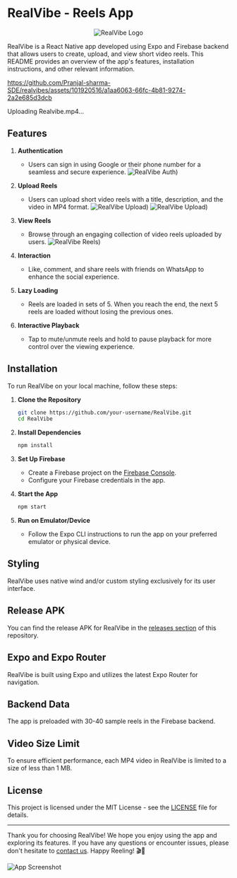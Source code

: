 
# RealVibe - Reels App

<p align="center " >
  <img src="https://res.cloudinary.com/dqhyudo4x/image/upload/c_scale,w_300/v1695620272/Taza_tiw0qz.png" alt="RealVibe Logo">
</p>

RealVibe is a React Native app developed using Expo and Firebase backend that allows users to create, upload, and view short video reels. This README provides an overview of the app's features, installation instructions, and other relevant information.


https://github.com/Pranjal-sharma-SDE/realvibes/assets/101920516/a1aa6063-66fc-4b81-9274-2a2e685d3dcb



Uploading Realvibe.mp4…


## Features

1. **Authentication**
   - Users can sign in using Google or their phone number for a seamless and secure experience.
![RealVibe Auth ](https://res.cloudinary.com/dqhyudo4x/image/upload/v1695620233/Login_vugrk0.jpg))

2. **Upload Reels**
   - Users can upload short video reels with a title, description, and the video in MP4 format.
![RealVibe Upload ](https://res.cloudinary.com/dqhyudo4x/image/upload/v1695620234/upload-2_qhhcrw.jpg))
![RealVibe Upload ](https://res.cloudinary.com/dqhyudo4x/image/upload/v1695620234/Upload_gjhcea.jpg))

3. **View Reels**
   - Browse through an engaging collection of video reels uploaded by users.
![RealVibe Reels ](https://res.cloudinary.com/dqhyudo4x/image/upload/v1695620233/Reel_qvcz7u.jpg))

4. **Interaction**
   - Like, comment, and share reels with friends on WhatsApp to enhance the social experience.

5. **Lazy Loading**
   - Reels are loaded in sets of 5. When you reach the end, the next 5 reels are loaded without losing the previous ones.

6. **Interactive Playback**
   - Tap to mute/unmute reels and hold to pause playback for more control over the viewing experience.

## Installation

To run RealVibe on your local machine, follow these steps:

1. **Clone the Repository**
   ```bash
   git clone https://github.com/your-username/RealVibe.git
   cd RealVibe
   ```

2. **Install Dependencies**
   ```bash
   npm install
   ```

3. **Set Up Firebase**
   - Create a Firebase project on the [Firebase Console](https://console.firebase.google.com/).
   - Configure your Firebase credentials in the app.

4. **Start the App**
   ```bash
   npm start
   ```

5. **Run on Emulator/Device**
   - Follow the Expo CLI instructions to run the app on your preferred emulator or physical device.

## Styling

RealVibe uses native wind and/or custom styling exclusively for its user interface.

## Release APK

You can find the release APK for RealVibe in the [releases section](https://github.com/your-username/RealVibe/releases) of this repository.

## Expo and Expo Router

RealVibe is built using Expo and utilizes the latest Expo Router for navigation.

## Backend Data

The app is preloaded with 30-40 sample reels in the Firebase backend.

## Video Size Limit

To ensure efficient performance, each MP4 video in RealVibe is limited to a size of less than 1 MB.



## License

This project is licensed under the MIT License - see the [LICENSE](LICENSE) file for details.

---

Thank you for choosing RealVibe! We hope you enjoy using the app and exploring its features. If you have any questions or encounter issues, please don't hesitate to [contact us](mailto:contact@realvibeapp.com). Happy Reeling! 🎬📲

![App Screenshot](https://res.cloudinary.com/dqhyudo4x/image/upload/v1695620233/Reel_qvcz7u.jpg)
```


